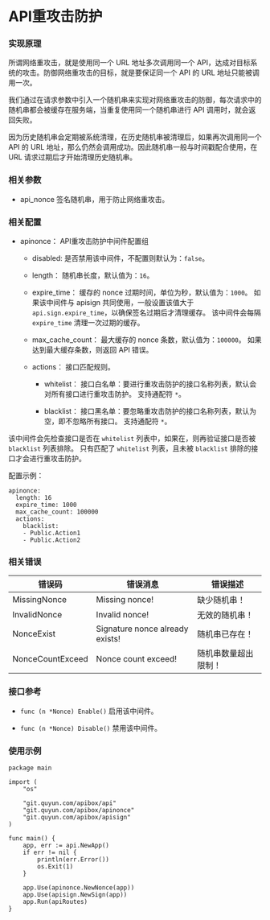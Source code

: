 API重攻击防护
=============

### 实现原理

所谓网络重攻击，就是使用同一个 URL 地址多次调用同一个 API，达成对目标系统的攻击。防御网络重攻击的目标，就是要保证同一个 API 的 URL 地址只能被调用一次。

我们通过在请求参数中引入一个随机串来实现对网络重攻击的防御，每次请求中的随机串都会被缓存在服务端，当重复使用同一个随机串进行 API 调用时，就会返回失败。

因为历史随机串会定期被系统清理，在历史随机串被清理后，如果再次调用同一个 API 的 URL 地址，那么仍然会调用成功。因此随机串一般与时间戳配合使用，在 URL 请求过期后才开始清理历史随机串。

### 相关参数

 - api_nonce
    签名随机串，用于防止网络重攻击。

### 相关配置

 - apinonce：
    API重攻击防护中间件配置组

   - disabled:
     是否禁用该中间件，不配置则默认为：`false`。

   - length：
      随机串长度，默认值为：`16`。
	
   - expire_time：
     缓存的 nonce 过期时间，单位为秒，默认值为：`1000`。
     如果该中间件与 apisign 共同使用，一般设置该值大于 `api.sign.expire_time`，以确保签名过期后才清理缓存。
     该中间件会每隔 `expire_time` 清理一次过期的缓存。

   - max_cache_count：
      最大缓存的 nonce 条数，默认值为：`100000`。
      如果达到最大缓存条数，则返回 API 错误。

   - actions：
     接口匹配规则。

     - whitelist：
       接口白名单：要进行重攻击防护的接口名称列表，默认会对所有接口进行重攻击防护。
       支持通配符 `*`。

     - blacklist：
       接口黑名单：要忽略重攻击防护的接口名称列表，默认为空，即不忽略所有接口。
       支持通配符 `*`。

该中间件会先检查接口是否在 `whitelist` 列表中，如果在，则再验证接口是否被  `blacklist` 列表排除。
只有匹配了 `whitelist` 列表，且未被 `blacklist` 排除的接口才会进行重攻击防护。

配置示例：

	apinonce:
	  length: 16
	  expire_time: 1000
	  max_cache_count: 100000
	  actions:
	    blacklist:
	    - Public.Action1
	    - Public.Action2


### 相关错误

| 错误码                 | 错误消息                         | 错误描述       |
| --------------------- | ------------------------------- | ------------- |
| MissingNonce          | Missing nonce!                  | 缺少随机串！    |
| InvalidNonce          | Invalid nonce!                  | 无效的随机串！  |
| NonceExist            | Signature nonce already exists! | 随机串已存在！  |
| NonceCountExceed      | Nonce count exceed!             | 随机串数量超出限制！  |

### 接口参考

- `func (n *Nonce) Enable()`
  启用该中间件。

- `func (n *Nonce) Disable()`
  禁用该中间件。

### 使用示例

    package main
    
    import (
    	"os"
    
    	"git.quyun.com/apibox/api"
    	"git.quyun.com/apibox/apinonce"
    	"git.quyun.com/apibox/apisign"
    )
    
    func main() {
    	app, err := api.NewApp()
    	if err != nil {
    		println(err.Error())
    		os.Exit(1)
    	}
    
    	app.Use(apinonce.NewNonce(app))
    	app.Use(apisign.NewSign(app))
    	app.Run(apiRoutes)
    }

